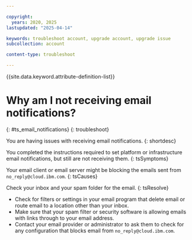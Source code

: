 ```yaml
---

copyright:
  years: 2020, 2025
lastupdated: "2025-04-14"

keywords: troubleshoot account, upgrade account, upgrade issue
subcollection: account

content-type: troubleshoot

---
```


{{site.data.keyword.attribute-definition-list}}

# Why am I not receiving email notifications? 
{: #ts_email_notifications}
{: troubleshoot}

You are having issues with receiving email notifications.
{: shortdesc}

You completed the instructions required to set platform or infrastructure email notifications, but still are not receiving them.
{: tsSymptoms}

Your email client or email server might be blocking the emails sent from `no_reply@cloud.ibm.com`.
{: tsCauses}

Check your inbox and your spam folder for the email.
{: tsResolve}

* Check for filters or settings in your email program that delete email or route email to a location other than your inbox. 
* Make sure that your spam filter or security software is allowing emails with links through to your email address.
* Contact your email provider or administrator to ask them to check for any configuration that blocks email from `no_reply@cloud.ibm.com`.
